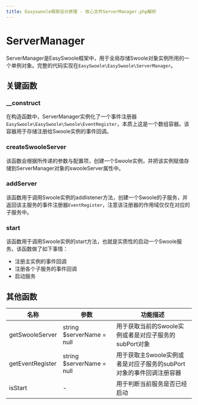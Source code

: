 ```yaml
---
title: Easyswoole框架设计原理 - 核心文件ServerManager.php解析
---
```


# ServerManager

ServerManager是EasySwoole框架中，用于全局存储Swoole对象实例所用的一个单例对象。完整的代码实现在```EasySwoole\EasySwoole\ServerManager```。

## 关键函数
### __construct
在构造函数中，ServerManager实例化了一个事件注册器```EasySwoole\EasySwoole\Swoole\EventRegister```，本质上这是一个数组容器。该容器用于存储注册给Swoole实例的事件回调。

### createSwooleServer
该函数会根据所传递的参数与配置项，创建一个Swoole实例，并把该实例赋值存储到ServerManager对象的swooleServer属性中。

### addServer
该函数用于调用Swoole实例的addlistener方法，创建一个Swoole的子服务，并返回该主服务的事件注册器```EventRegister```，注意该注册器的作用域仅仅在对应的子服务中。

### start
该函数用于调用Swoole实例的start方法，也就是实质性的启动一个Swoole服务。该函数做了如下事情：
- 注册主实例的事件回调
- 注册各个子服务的事件回调
- 启动服务

## 其他函数
| 名称 | 参数 | 功能描述 |
| --- | --- | --- |
| getSwooleServer | string $serverName = null | 用于获取当前的Swoole实例或者是对应子服务的subPort对象 |
| getEventRegister | string $serverName = null | 用于获取主Swoole实例或者是对应子服务的subPort对象的事件回调注册容器 |
| isStart | - | 用于判断当前服务是否已经启动 |